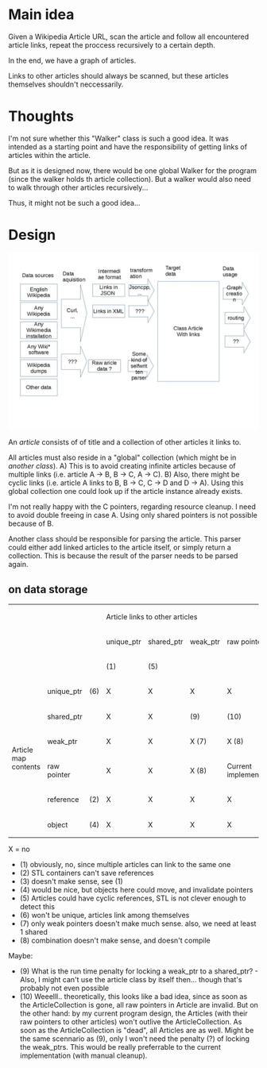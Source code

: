 # Main idea

Given a Wikipedia Article URL, scan the article and follow all encountered article links,
repeat the proccess recursively to a certain depth.

In the end, we have a graph of articles.

Links to other articles should always be scanned, but these articles themselves shouldn't neccessarily.

# Thoughts

I'm not sure whether this "Walker" class is such a good idea.
It was intended as a starting point and have the responsibility of getting links of articles within the article.

But as it is designed now, there would be one global Walker for the program (since the walker holds th article collection).
But a walker would also need to walk through other articles recursively...

Thus, it might not be such a good idea...

# Design

![overview](design.jpg)

An *article* consists of of title and a collection of other articles it links to.

All articles must also reside in a "global" collection (which might be in *another class*).
A) This is to avoid creating infinite articles because of multiple links (i.e. article A -> B, B -> C, A -> C).
B) Also, there might be cyclic links (i.e. article A links to B, B -> C, C -> D and D -> A).
Using this global collection one could look up if the article instance already exists.

I'm not really happy with the C pointers, regarding resource cleanup.
I need to avoid double freeing in case A.
Using only shared pointers is not possible because of B.

Another class should be responsible for parsing the article. This parser could either add linked articles
to the article itself, or simply return a collection. This is because the result of the parser needs to be
parsed again.

## on data storage

<table><tbody><tr><td></td><td></td><td></td><td colspan="6"><p>Article links to other articles</p></td></tr><tr><td></td><td></td><td></td><td><p>unique_ptr</p></td><td><p>shared_ptr</p></td><td><p>weak_ptr</p></td><td><p>raw pointer</p></td><td><p>reference</p></td><td><p>object</p></td></tr><tr><td></td><td></td><td></td><td><p>(1)</p></td><td><p>(5)</p></td><td></td><td></td><td><p>(2)</p></td><td><p>(3)</p></td></tr><tr><td rowspan="6"><p>Article map contents</p></td><td><p>unique_ptr</p></td><td><p>(6)</p></td><td><p>X</p></td><td><p>X</p></td><td><p>X</p></td><td><p>X</p></td><td><p>X</p></td><td><p>X</p></td></tr><tr><td><p>shared_ptr</p></td><td></td><td><p>X</p></td><td><p>X</p></td><td><p>(9)</p></td><td><p>(10)</p></td><td><p>X</p></td><td><p>X</p></td></tr><tr><td><p>weak_ptr</p></td><td></td><td><p>X</p></td><td><p>X</p></td><td><p>X (7)</p></td><td><p>X (8)</p></td><td><p>X</p></td><td><p>X</p></td></tr><tr><td><p>raw pointer</p></td><td></td><td><p>X</p></td><td><p>X</p></td><td><p>X (8)</p></td><td><p>Current implementation</p></td><td><p>X</p></td><td><p>X</p></td></tr><tr><td><p>reference</p></td><td><p>(2)</p></td><td><p>X</p></td><td><p>X</p></td><td><p>X</p></td><td><p>X</p></td><td><p>X</p></td><td><p>X</p></td></tr><tr><td><p>object</p></td><td><p>(4)</p></td><td><p>X</p></td><td><p>X</p></td><td><p>X</p></td><td><p>X</p></td><td><p>X</p></td><td><p>X</p></td></tr></tbody></table>

X = no

 - (1) obviously, no, since multiple articles can link to the same one
 - (2) STL containers can't save references
 - (3) doesn't make sense, see (1)
 - (4) would be nice, but objects here could move, and invalidate pointers
 - (5) Articles could have cyclic references, STL is not clever enough to detect this
 - (6) won't be unique, articles link among themselves
 - (7) only weak pointers doesn't make much sense. also, we need at least 1 shared
 - (8) combination doesn't make sense, and doesn't compile

Maybe:

 - (9) What is the run time penalty for locking a weak_ptr to a shared_ptr? - Also, I might
   can't use the article class by itself then… though that's probably not even possible
 - (10) Weeelll.. theoretically, this looks like a bad idea, since as soon as the ArticleCollection
   is gone, all raw pointers in Article are invalid. But on the other hand: by my current
   program design, the Articles (with their raw pointers to other articles) won't outlive
   the ArticleCollection. As soon as the ArticleCollection is "dead", all Articles are as well.
   Might be the same scennario as (9), only I won't need the penalty (?) of locking the weak_ptrs.
   This would be really preferrable to the current implementation (with manual cleanup).

